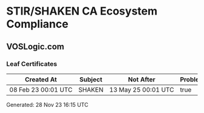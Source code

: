# STIR/SHAKEN CA Ecosystem Compliance

## VOSLogic.com

### Leaf Certificates

| Created At | Subject | Not After | Problems | Link |
|------------|---------|-----------|----------|------|
| 08&#160;Feb&#160;23&#160;00:01&#160;UTC | SHAKEN | 13&#160;May&#160;25&#160;00:01&#160;UTC | true | [view](../CERTS/3dd37becdcfeb9c8786fabd46507b5393e314f65d72eaaa052c2f64217ed335b/README.md) |


Generated: 28 Nov 23 16:15 UTC